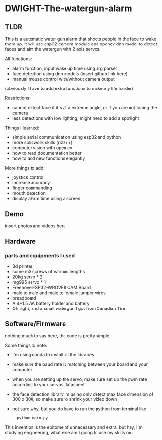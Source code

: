 # DWIGHT-The-watergun-alarm

## TLDR

This is a automatic water gun alarm that shoots people in the face to wake them up.
it will use esp32 camera module and opencv dnn model to detect faces and aim the watergun with 2 axis servos.

All functions:

- alarm function, input wake up time using arg parser
- face detection using dnn models (insert github link here)
- manual mouse control with/without camera output

(obviously I have to add extra functions to make my life harder)

Restrictions:

- cannot detect face if it's at a extreme angle, or if you are not facing the camera
- less detections with low lighting, might need to add a spotlight

Things I learned:

- simple serial communication using esp32 and python
- more solidwork skills (rizz++)
- computer vision with open cv
- how to read documentation better
- how to add new functions elegantly

More things to add:

- joystick control
- increase accuracy
- finger commanding
- mouth detection
- display alarm time using a screen

## Demo

insert photos and videos here

## Hardware

### parts and equipments I used

- 3d printer
- some m3 screws of various lengths
- 20kg servo * 2
- mg995 servo * 1
- Freenove ESP32-WROVER CAM Board
- male to male and male to female jumper wires
- breadboard
- A 4*1.5 AA battery holder and battery
- Oh right, and a small watergun I got from Canadian Tire

## Software/Firmware

nothing much to say here, the code is pretty simple.

Some things to note:

- I'm using conda to install all the libraries
- make sure the baud rate is matching between your board and your computer
- when you are setting up the servo, make sure set up the pwm rate according to your servos datasheet
- the face detection library im using only detect max face dimension of 300 x 300, so make sure to shrink your video down
- not sure why, but you do have to run the python from terminal like

        python main.py 

This invention is the epitome of unnecessary and extra, but hey, I'm studying engineering, what else am I going to use my skills on  .
